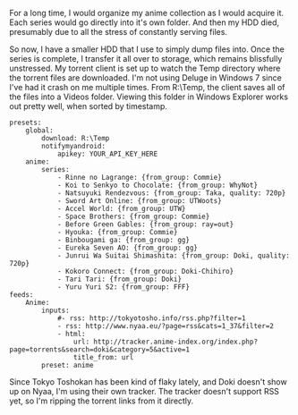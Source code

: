 For a long time, I would organize my anime collection as I would acquire it.  Each series would go directly into it's own folder.  And then my HDD died, presumably due to all the stress of constantly serving files.

So now, I have a smaller HDD that I use to simply dump files into.  Once the series is complete, I transfer it all over to storage, which remains blissfully unstressed.  My torrent client is set up to watch the Temp directory where the torrent files are downloaded.  I'm not using Deluge in Windows 7 since I've had it crash on me multiple times.  From R:\Temp, the client saves all of the files into a Videos folder.  Viewing this folder in Windows Explorer works out pretty well, when sorted by timestamp.

```
presets:
    global:
        download: R:\Temp
        notifymyandroid:
            apikey: YOUR_API_KEY_HERE
    anime:
        series:
            - Rinne no Lagrange: {from_group: Commie}
            - Koi to Senkyo to Chocolate: {from_group: WhyNot}
            - Natsuyuki Rendezvous: {from_group: Taka, quality: 720p}
            - Sword Art Online: {from_group: UTWoots}
            - Accel World: {from_group: UTW}
            - Space Brothers: {from_group: Commie}
            - Before Green Gables: {from_group: ray=out}
            - Hyouka: {from_group: Commie}
            - Binbougami ga: {from_group: gg}
            - Eureka Seven AO: {from_group: gg}
            - Junrui Wa Suitai Shimashita: {from_group: Doki, quality: 720p}
            - Kokoro Connect: {from_group: Doki-Chihiro}
            - Tari Tari: {from_group: Doki}
            - Yuru Yuri S2: {from_group: FFF}
feeds:
    Anime:
        inputs:
            #- rss: http://tokyotosho.info/rss.php?filter=1
            - rss: http://www.nyaa.eu/?page=rss&cats=1_37&filter=2
            - html: 
                url: http://tracker.anime-index.org/index.php?page=torrents&search=doki&category=5&active=1
                title_from: url
        preset: anime
```

Since Tokyo Toshokan has been kind of flaky lately, and Doki doesn't show up on Nyaa, I'm using their own tracker.  The tracker doesn't support RSS yet, so I'm ripping the torrent links from it directly.